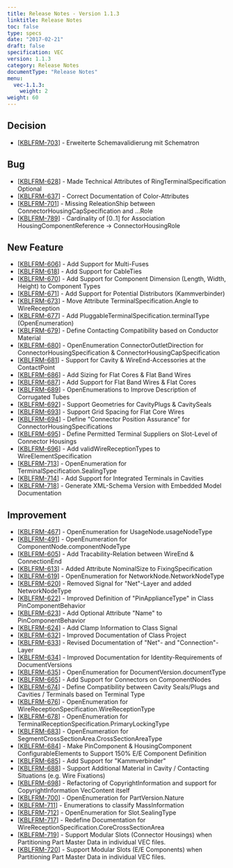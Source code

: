 ```yaml
---
title: Release Notes - Version 1.1.3
linktitle: Release Notes
toc: false
type: specs
date: "2017-02-21"
draft: false
specification: VEC
version: 1.1.3
category: Release Notes
documentType: "Release Notes"
menu:
  vec-1.1.3:
    weight: 2
weight: 60
---
```

<h2> Decision </h2>
<ul>
    <li>[<a href="https://prostep-ivip.atlassian.net/browse/KBLFRM-703">KBLFRM-703</a>] - Erweiterte
        Schemavalidierung mit Schematron </li>
</ul>
<h2> Bug </h2>
<ul>
    <li>[<a href="https://prostep-ivip.atlassian.net/browse/KBLFRM-628">KBLFRM-628</a>] - Made
        Technical Attributes of RingTerminalSpecification Optional </li>
    <li>[<a href="https://prostep-ivip.atlassian.net/browse/KBLFRM-637">KBLFRM-637</a>] - Correct
        Documentation of Color-Attributes </li>
    <li>[<a href="https://prostep-ivip.atlassian.net/browse/KBLFRM-701">KBLFRM-701</a>] - Missing
        ReleationShip between ConnectorHousingCapSpecification and ...Role </li>
    <li>[<a href="https://prostep-ivip.atlassian.net/browse/KBLFRM-789">KBLFRM-789</a>] - Cardinality
        of [0..1] for Association HousingComponentReference -&gt; ConnectorHousingRole </li>
</ul>
<h2> New Feature </h2>
<ul>
    <li>[<a href="https://prostep-ivip.atlassian.net/browse/KBLFRM-606">KBLFRM-606</a>] - Add Support
        for Multi-Fuses </li>
    <li>[<a href="https://prostep-ivip.atlassian.net/browse/KBLFRM-618">KBLFRM-618</a>] - Add Support
        for CableTies </li>
    <li>[<a href="https://prostep-ivip.atlassian.net/browse/KBLFRM-670">KBLFRM-670</a>] - Add Support
        for Component Dimension (Length, Width, Height) to Component Types </li>
    <li>[<a href="https://prostep-ivip.atlassian.net/browse/KBLFRM-671">KBLFRM-671</a>] - Add Support
        for Potential Distributors (Kammverbinder) </li>
    <li>[<a href="https://prostep-ivip.atlassian.net/browse/KBLFRM-673">KBLFRM-673</a>] - Move
        Attribute TerminalSpecification.Angle to WireReception </li>
    <li>[<a href="https://prostep-ivip.atlassian.net/browse/KBLFRM-677">KBLFRM-677</a>] - Add
        PluggableTerminalSpecification.terminalType (OpenEnumeration) </li>
    <li>[<a href="https://prostep-ivip.atlassian.net/browse/KBLFRM-679">KBLFRM-679</a>] - Define
        Contacting Compatibility based on Conductor Material </li>
    <li>[<a href="https://prostep-ivip.atlassian.net/browse/KBLFRM-680">KBLFRM-680</a>] -
        OpenEnumeration ConnectorOutletDirection for ConnectorHousingSpecification &amp;
        ConnectorHousingCapSpecification </li>
    <li>[<a href="https://prostep-ivip.atlassian.net/browse/KBLFRM-681">KBLFRM-681</a>] - Support for
        Cavity &amp; WireEnd-Accessories at the ContactPoint </li>
    <li>[<a href="https://prostep-ivip.atlassian.net/browse/KBLFRM-686">KBLFRM-686</a>] - Add Sizing
        for Flat Cores &amp; Flat Band Wires </li>
    <li>[<a href="https://prostep-ivip.atlassian.net/browse/KBLFRM-687">KBLFRM-687</a>] - Add Support
        for Flat Band Wires &amp; Flat Cores </li>
    <li>[<a href="https://prostep-ivip.atlassian.net/browse/KBLFRM-689">KBLFRM-689</a>] -
        OpenEnumerations to Improve Description of Corrugated Tubes </li>
    <li>[<a href="https://prostep-ivip.atlassian.net/browse/KBLFRM-692">KBLFRM-692</a>] - Support
        Geometries for CavityPlugs &amp; CavitySeals </li>
    <li>[<a href="https://prostep-ivip.atlassian.net/browse/KBLFRM-693">KBLFRM-693</a>] - Support
        Grid Spacing for Flat Core Wires </li>
    <li>[<a href="https://prostep-ivip.atlassian.net/browse/KBLFRM-694">KBLFRM-694</a>] - Define
        &quot;Connector Position Assurance&quot; for ConnectorHousingSpecifications </li>
    <li>[<a href="https://prostep-ivip.atlassian.net/browse/KBLFRM-695">KBLFRM-695</a>] - Define
        Permitted Terminal Suppliers on Slot-Level of Connector Housings </li>
    <li>[<a href="https://prostep-ivip.atlassian.net/browse/KBLFRM-696">KBLFRM-696</a>] - Add
        validWireReceptionTypes to WireElementSpecification </li>
    <li>[<a href="https://prostep-ivip.atlassian.net/browse/KBLFRM-713">KBLFRM-713</a>] -
        OpenEnumeration for TerminalSpecification.SealingType </li>
    <li>[<a href="https://prostep-ivip.atlassian.net/browse/KBLFRM-714">KBLFRM-714</a>] - Add Support
        for Integrated Terminals in Cavities </li>
    <li>[<a href="https://prostep-ivip.atlassian.net/browse/KBLFRM-718">KBLFRM-718</a>] - Generate
        XML-Schema Version with Embedded Model Documentation </li>
</ul>
<h2> Improvement </h2>
<ul>
    <li>[<a href="https://prostep-ivip.atlassian.net/browse/KBLFRM-467">KBLFRM-467</a>] -
        OpenEnumeration for UsageNode.usageNodeType </li>
    <li>[<a href="https://prostep-ivip.atlassian.net/browse/KBLFRM-491">KBLFRM-491</a>] -
        OpenEnumeration for ComponentNode.componentNodeType </li>
    <li>[<a href="https://prostep-ivip.atlassian.net/browse/KBLFRM-605">KBLFRM-605</a>] - Add
        Tracability-Relation between WireEnd &amp; ConnectionEnd </li>
    <li>[<a href="https://prostep-ivip.atlassian.net/browse/KBLFRM-613">KBLFRM-613</a>] - Added
        Attribute NominalSize to FixingSpecification </li>
    <li>[<a href="https://prostep-ivip.atlassian.net/browse/KBLFRM-619">KBLFRM-619</a>] -
        OpenEnumeration for NetworkNode.NetworkNodeType </li>
    <li>[<a href="https://prostep-ivip.atlassian.net/browse/KBLFRM-620">KBLFRM-620</a>] - Removed
        Signal for &quot;Net&quot;-Layer and added NetworkNodeType </li>
    <li>[<a href="https://prostep-ivip.atlassian.net/browse/KBLFRM-622">KBLFRM-622</a>] - Improved
        Definition of &quot;PinApplianceType&quot; in Class PinComponentBehavior </li>
    <li>[<a href="https://prostep-ivip.atlassian.net/browse/KBLFRM-623">KBLFRM-623</a>] - Add
        Optional Attribute &quot;Name&quot; to PinComponentBehavior </li>
    <li>[<a href="https://prostep-ivip.atlassian.net/browse/KBLFRM-624">KBLFRM-624</a>] - Add Clamp
        Information to Class Signal </li>
    <li>[<a href="https://prostep-ivip.atlassian.net/browse/KBLFRM-632">KBLFRM-632</a>] - Improved
        Documentation of Class Project </li>
    <li>[<a href="https://prostep-ivip.atlassian.net/browse/KBLFRM-633">KBLFRM-633</a>] - Revised
        Documentation of &quot;Net&quot;- and &quot;Connection&quot;-Layer </li>
    <li>[<a href="https://prostep-ivip.atlassian.net/browse/KBLFRM-634">KBLFRM-634</a>] - Improved
        Documentation for Identity-Requirements of DocumentVersions </li>
    <li>[<a href="https://prostep-ivip.atlassian.net/browse/KBLFRM-635">KBLFRM-635</a>] -
        OpenEnumeration for DocumentVersion.documentType </li>
    <li>[<a href="https://prostep-ivip.atlassian.net/browse/KBLFRM-665">KBLFRM-665</a>] - Add Support
        for Connectors on ComponentNodes </li>
    <li>[<a href="https://prostep-ivip.atlassian.net/browse/KBLFRM-674">KBLFRM-674</a>] - Define
        Compatibility between Cavity Seals/Plugs and Cavities / Terminals based on Terminal
        Type </li>
    <li>[<a href="https://prostep-ivip.atlassian.net/browse/KBLFRM-676">KBLFRM-676</a>] -
        OpenEnumeration for WireReceptionSpecification.WireReceptionType </li>
    <li>[<a href="https://prostep-ivip.atlassian.net/browse/KBLFRM-678">KBLFRM-678</a>] -
        OpenEnumeration for TerminalReceptionSpecification.PrimaryLockingType </li>
    <li>[<a href="https://prostep-ivip.atlassian.net/browse/KBLFRM-683">KBLFRM-683</a>] -
        OpenEnumeration for SegmentCrossSectionArea.CrossSectionAreaType </li>
    <li>[<a href="https://prostep-ivip.atlassian.net/browse/KBLFRM-684">KBLFRM-684</a>] - Make
        PinComponent &amp; HousingComponent ConfigurableElements to Support 150% E/E
        Component Definition </li>
    <li>[<a href="https://prostep-ivip.atlassian.net/browse/KBLFRM-685">KBLFRM-685</a>] - Add Support
        for &quot;Kammverbinder&quot; </li>
    <li>[<a href="https://prostep-ivip.atlassian.net/browse/KBLFRM-688">KBLFRM-688</a>] - Support
        Additional Material in Cavity / Contacting Situations (e.g. Wire Fixations) </li>
    <li>[<a href="https://prostep-ivip.atlassian.net/browse/KBLFRM-698">KBLFRM-698</a>] - Refactoring
        of CopyrightInformation and support for CopyrightInformation VecContent itself </li>
    <li>[<a href="https://prostep-ivip.atlassian.net/browse/KBLFRM-700">KBLFRM-700</a>] -
        OpenEnumeration for PartVersion.Nature </li>
    <li>[<a href="https://prostep-ivip.atlassian.net/browse/KBLFRM-711">KBLFRM-711</a>] -
        Enumerations to classify MassInformation </li>
    <li>[<a href="https://prostep-ivip.atlassian.net/browse/KBLFRM-712">KBLFRM-712</a>] -
        OpenEnumeration for Slot.SealingType </li>
    <li>[<a href="https://prostep-ivip.atlassian.net/browse/KBLFRM-717">KBLFRM-717</a>] - Redefine
        Documentation for WireReceptionSpecification.CoreCrossSectionArea </li>
    <li>[<a href="https://prostep-ivip.atlassian.net/browse/KBLFRM-719">KBLFRM-719</a>] - Support
        Modular Slots (Connector Housings) when Partitioning Part Master Data in individual
        VEC files. </li>
    <li>[<a href="https://prostep-ivip.atlassian.net/browse/KBLFRM-720">KBLFRM-720</a>] - Support
        Modular Slots (E/E Components) when Partitioning Part Master Data in individual VEC
        files. </li>
</ul>
